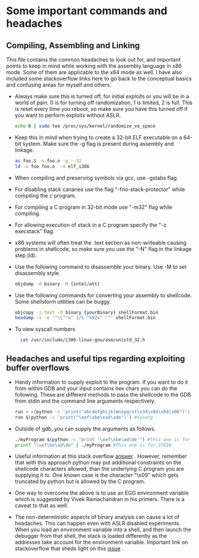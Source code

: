 # Some important commands and headaches



## Compiling, Assembling and Linking

This file contains the common headaches to look out for, and important points to keep in mind while working with the assembly language in x86 mode. Some of them are applicable to the x64 mode as well. I have also included some stackoverflow links here to go back to the conceptual basics and confusing areas for myself and others.

- Always make sure this is turned off, for initial exploits or you will be in a world of pain. 0 is for turning off randomization, 1 is limited, 2 is full. This is reset every time you reboot, so make sure you have this turned off if you want to perform exploits without ASLR.

  ```bash
  echo 0 | sudo tee /proc/sys/kernel/randomize_va_space
  ```

- Keep this in mind when trying to create a 32-bit ELF executable on a 64-bit system. Make sure the -g flag is present during assembly and linkage.

  ```bash
  as foo.S -o foo.o -g --32
  ld -o foo foo.o  -m elf_i386
  ```

- When compiling and preserving symbols via gcc, use -gstabs flag.

- For disabling stack canaries use the flag "-fno-stack-protector" while compiling the c program.

- For compiling a C program in 32-bit mode use "-m32" flag while compiling.

- For allowing execution of stack in a C program specify the "-z execstack" flag.

- x86 systems will often treat the .text section as non-writeable causing problems in shellcode, so make sure you use the "-N" flag in the linkage step (ld).

- Use the following command to disassemble your binary. Use -M to set disassembly style.

  ```bash
  objdump -d binary -M (intel/att)
  ```

- Use the following commands for converting your assembly to shellcode. Some shellstorm utilities can be buggy.

  ```bash
  objcopy -j.text -O binary {yourBinary} shellFormat.bin 
  hexdump -v -e '"\\""x" 1/1 "%02x" ""' shellFormat.bin
  ```
- To view syscall numbers 
  ```bash
	cat /usr/include/i386-linux-gnu/asm/unistd_32.h
  ```

  

## Headaches and useful tips regarding exploiting buffer overflows 

- Handy information to supply exploit to the program. If you want to do it from within GDB and your input contains hex chars you can do the following. These are different methods to pass the shellcode to the GDB from stdin and the command line arguments respectively.

  ```bash
  run < <(python -c 'print("abcdefghijklmnopqrst\x34\x84\x04\x08")') #stdin	
  run $(python -c 'print("\xef\xbe\xad\xde")') #sysarg
  ```

- Outside of gdb, you can supply the arguments as follows.
  
  ```bash
  ./myProgram $(python -c "print '\xef\xbe\ad\de'") #this one is for system arguments
  printf "\xef\be\ad\de" | ./myProgram #This one is for STDIN
  ```
  
- Useful information at this stack overflow [answer](https://reverseengineering.stackexchange.com/questions/13928/managing-inputs-for-payload-injection) .
  However, remember that with this approach python may put additional constraints on the shellcode characters allowed, than the underlying C program you are supplying it to. One known case is the character "\x09" which gets truncated by python but is allowed by the C program.
  
- One way to overcome the above is to use an EGG environment variable which is suggested by Vivek Ramachandran in his primers. There is a caveat to that as well. 

- The non-deterministic aspects of binary analysis can cause a lot of headaches. This can happen even with ASLR disabled experiments. When you load an environment variable into a shell, and then launch the debugger from that shell, the stack is loaded differently as the addresses take account for the environment variable. Important link on stackoverflow that sheds light on this [issue](https://stackoverflow.com/questions/17775186/buffer-overflow-works-in-gdb-but-not-without-it) .

